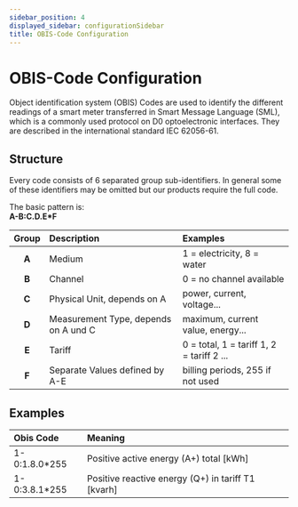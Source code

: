 ```yaml
---
sidebar_position: 4
displayed_sidebar: configurationSidebar
title: OBIS-Code Configuration
---
```


# OBIS-Code Configuration

Object identification system (OBIS) Codes are used to identify the different readings of a smart meter transferred in
Smart Message Language (SML), which is a commonly used protocol on D0 optoelectronic interfaces. They are described in
the international standard IEC 62056-61.

## Structure

Every code consists of 6 separated group sub-identifiers. In general some of these identifiers may be omitted but our
products require the full code.

The basic pattern is:  
**A-B:C.D.E*F**

| Group | Description                          | Examples                                  |
|:-----:|:-------------------------------------|:------------------------------------------|
| **A** | Medium                               | 1 = electricity, 8 = water                |
| **B** | Channel                              | 0 = no channel available                  |
| **C** | Physical Unit, depends on A          | power, current, voltage...                |
| **D** | Measurement Type, depends on A und C | maximum, current value, energy...         |
| **E** | Tariff                               | 0 = total, 1 = tariff 1, 2 = tariff 2 ... |
| **F** | Separate Values defined by A-E       | billing periods, 255 if not used          |

## Examples

| Obis Code     | Meaning                                            |
|:--------------|:---------------------------------------------------|
| 1-0:1.8.0*255 | Positive active energy (A+) total [kWh]            |
| 1-0:3.8.1*255 | Positive reactive energy (Q+) in tariff T1 [kvarh] |

